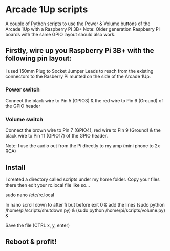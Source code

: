 # Arcade 1Up scripts

A couple of Python scripts to use the Power &amp; Volume buttons of the Arcade 1Up with a Raspberry Pi 3B+
Note: Older generation Raspberry Pi boards with the same GPIO layout should also work.

## Firstly, wire up you Raspberry Pi 3B+ with the following pin layout:

I used 150mm Plug to Socket Jumper Leads to reach from the existing connectors to the Rasberry Pi munted on the side of the Arcade 1Up.

### Power switch
Connect the black wire to Pin 5 (GPIO3) & the red wire to Pin 6 (Ground) of the GPIO header

### Volume switch
Connect the brown wire to Pin 7 (GPIO4), red wire to Pin 9 (Ground) & the black wire to Pin 11 (GPIO17) of the GPIO header.

Note: I use the audio out from the Pi directly to my amp (mini phone to 2x RCA)

## Install
I created a directory called scripts under my home folder.
Copy your files there then edit your rc.local file like so...

sudo nano /etc/rc.local

In nano scroll down to after fi but before exit 0 & add the lines
(sudo python /home/pi/scripts/shutdown.py) &
(sudo python /home/pi/scripts/volume.py) &

Save the file (CTRL x, y, enter)

## Reboot & profit!
